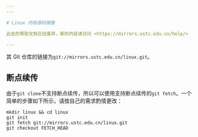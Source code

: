 ```yaml
---
---

# Linux 内核源码镜像

此处的帮助文档已经废弃，新的内容请访问 <https://mirrors.ustc.edu.cn/help/>

---
```


其 Git 仓库的链接为`git://mirrors.ustc.edu.cn/linux.git`。

## 断点续传

由于`git clone`不支持断点续传，所以可以使用支持断点续传的`git fetch`。一个简单的步骤如下所示，请按自己的需求酌情更改：

    mkdir linux && cd linux
    git init
    git fetch git://mirrors.ustc.edu.cn/linux.git
    git checkout FETCH_HEAD
